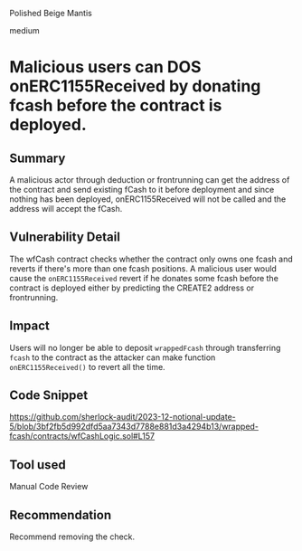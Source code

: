 Polished Beige Mantis

medium

# Malicious users can DOS onERC1155Received by donating fcash before the contract is deployed.

## Summary
A malicious actor through deduction or frontrunning can get the address of the contract and send existing fCash to it before deployment and since nothing has been deployed, onERC1155Received will not be called and the address will accept the fCash. 
## Vulnerability Detail
The wfCash contract checks whether the contract only owns one fcash and reverts if there's more than one fcash positions. A malicious user would cause the `onERC1155Received` revert if he donates some fcash before the contract is deployed either by predicting the CREATE2 address or frontrunning. 
## Impact
Users will no longer be able to deposit `wrappedFcash` through transferring `fcash` to the contract as the attacker can make function `onERC1155Received()` to revert all the time.
## Code Snippet
https://github.com/sherlock-audit/2023-12-notional-update-5/blob/3bf2fb5d992dfd5aa7343d7788e881d3a4294b13/wrapped-fcash/contracts/wfCashLogic.sol#L157
## Tool used
Manual Code Review

## Recommendation
Recommend removing the check.